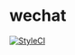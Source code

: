 # wechat
[![StyleCI](https://styleci.io/repos/127227290/shield?branch=master)](https://styleci.io/repos/127227290)
